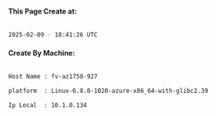 
   
#### This Page Create at:

```bash

2025-02-09 - 18:41:26 UTC

```

#### Create By Machine:

```bash

Host Name : fv-az1758-927

platform  : Linux-6.8.0-1020-azure-x86_64-with-glibc2.39

Ip Local  : 10.1.0.134

```

